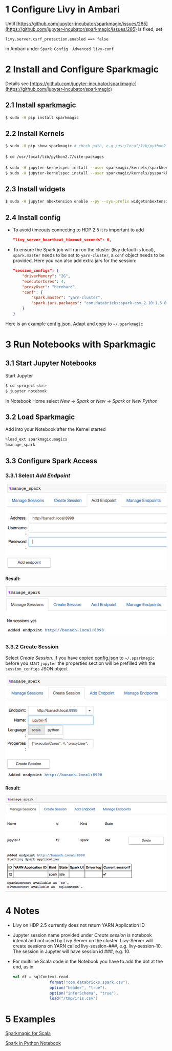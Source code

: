 # 1 Configure Livy in Ambari

Until [https://github.com/jupyter-incubator/sparkmagic/issues/285](https://github.com/jupyter-incubator/sparkmagic/issues/285) is fixed, set 

	livy.server.csrf_protection.enabled ==> false

in Ambari under `Spark Config` - `Advanced livy-conf`

# 2 Install and Configure Sparkmagic

Details see [https://github.com/jupyter-incubator/sparkmagic](https://github.com/jupyter-incubator/sparkmagic)

## 2.1 Install sparkmagic

```bash
$ sudo -H pip install sparkmagic
```

## 2.2 Install Kernels

```bash
$ sudo -H pip show sparkmagic # check path, e.g /usr/local/lib/python2.7/site-packages

$ cd /usr/local/lib/python2.7/site-packages

$ sudo -H jupyter-kernelspec install --user sparkmagic/kernels/sparkkernel
$ sudo -H jupyter-kernelspec install --user sparkmagic/kernels/pysparkkernel

```

## 2.3 Install widgets

```bash
$ sudo -H jupyter nbextension enable --py --sys-prefix widgetsnbextension
```

## 2.4 Install config

- To avoid timeouts connecting to HDP 2.5 it is important to add

	```json
	"livy_server_heartbeat_timeout_seconds": 0,
	```

- To ensure the Spark job will run on the cluster (livy default is local), `spark.master` needs to be set to `yarn-cluster`, a `conf` object needs to be provided. Here you can also add extra jars for the session:

	```json
	"session_configs": {
		"driverMemory": "2G",
		"executorCores": 4,
		"proxyUser": "bernhard",
		"conf": {
			"spark.master": "yarn-cluster",
			"spark.jars.packages": "com.databricks:spark-csv_2.10:1.5.0"
		}
	}
	```

Here is an example [config.json](config.json). Adapt and copy to `~/.sparkmagic`


# 3 Run Notebooks with Sparkmagic

## 3.1 Start Jupyter Notebooks

Start Jupyter

```bash
$ cd <project-dir>
$ jupyter notebook
```

In Notebook Home select *New -> Spark* or *New -> Spark* or *New Python*

## 3.2 Load Sparkmagic

Add into your Notebook after the Kernel started

```python
%load_ext sparkmagic.magics
%manage_spark
```

## 3.3 Configure Spark Access

### 3.3.1 Select *Add Endpoint*

![Add Endpoint](images/Add-Endpoint.png)

**Result:**

![Add Endpoint - Success](images/Add-Endpoint-Success.png)

### 3.3.2 Create Session

Select *Create Session*. If you have copied [config.json](config.json) to `~/.sparkmagic` before you start `jupyter` the properties section will be prefilled with the `session_configs` JSON object

![Create Session](images/Create-Session.png)

**Result:**

![Create Session - Success](images/Create-Session-Success.png)

# 4 Notes

- Livy on HDP 2.5 currently does not return YARN Application ID
- Jupyter session name provided under *Create session* is notebook intenal and not used by Livy Server on the cluster. Livy-Server will create sessions on YARN called livy-session-###, e.g. livy-session-10. The session in Jupyter will have session id ###, e.g. 10.
- For multiline Scala code in the Notebook you have to add the dot at the end, as in

	```scala
	val df = sqlContext.read.
                    format("com.databricks.spark.csv").
                    option("header", "true").
                    option("inferSchema", "true").
                    load("/tmp/iris.csv")
	```

# 5 Examples

[Sparkmagic for Scala](Sparkmagic-Scala.ipynb)

[Spark in Python Notebook](Spark-in-Python-Notebook.ipynb)
